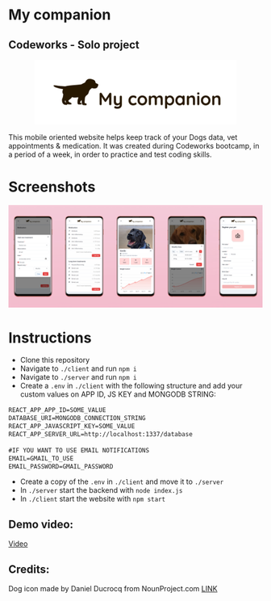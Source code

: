 # My companion

## Codeworks - Solo project

<p align="center">
  <img src="images/appLogo-whitebg.png" width="400" />
</p>

This mobile oriented website helps keep track of your Dogs data, vet appointments & medication.
It was created during Codeworks bootcamp, in a period of a week, in order to practice and test coding skills.

# Screenshots

<p align="center">
<a href="images/promo shots.png"><img src="images/promo shots.png" width="800"  /></a>
</p>

# Instructions

- Clone this repository
- Navigate to `./client` and run `npm i`
- Navigate to `./server` and run `npm i`
- Create a `.env` in `./client` with the following structure and add your custom values on APP ID, JS KEY and MONGODB STRING:

```shell
REACT_APP_APP_ID=SOME_VALUE
DATABASE_URI=MONGODB_CONNECTION_STRING
REACT_APP_JAVASCRIPT_KEY=SOME_VALUE
REACT_APP_SERVER_URL=http://localhost:1337/database

#IF YOU WANT TO USE EMAIL NOTIFICATIONS
EMAIL=GMAIL_TO_USE
EMAIL_PASSWORD=GMAIL_PASSWORD
```

- Create a copy of the `.env` in `./client` and move it to `./server`
- In `./server` start the backend with `node index.js`
- In `./client` start the website with `npm start`

## Demo video:

[Video](https://youtu.be/nAHyZd0Ej88)

## Credits:

Dog icon made by Daniel Ducrocq from NounProject.com [LINK](https://thenounproject.com/schroederdaniel/)
